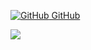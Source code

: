 [![GitHub](https://i.stack.imgur.com/tskMh.png) GitHub](https://github.com/hanhainguyen/)


<a href="https://github.com/hanhainguyen/C/">
  <!-- Change the `github-readme-stats.anuraghazra1.vercel.app` to `github-readme-stats.vercel.app`  -->
  <img align="center" src="https://github-readme-stats.anuraghazra1.vercel.app/api/pin/?username=HanHaiNguyen&repo=C&theme=radical" />
</a>
